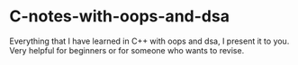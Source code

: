 # C-notes-with-oops-and-dsa

Everything that I have learned in C++ with oops and dsa, I present it to you. Very helpful for beginners or for someone who wants to revise.
